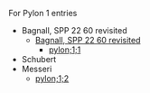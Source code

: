 For Pylon 1 entries

- Bagnall, SPP 22 60 revisited
  - [Bagnall, SPP 22 60 revisited](https://digi.ub.uni-heidelberg.de/editionService/viewer/text/p3test/SPP_22-60_revisited_ra_work_prep#ref)
    - [pylon;1;1](https://github.com/jcowey/P3/blob/master/pylon/pylon1bagnall/bagnall_spp22_60.xml)
- Schubert
- Messeri  
  - [pylon;1;2](https://github.com/jcowey/P3/blob/master/pylon/pylon1messeri/messeri_plond2_182a.xml)

